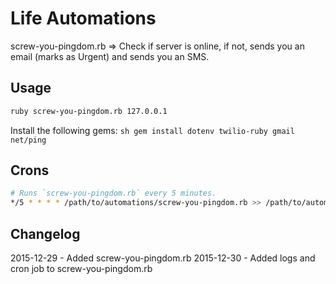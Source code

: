 # Life Automations

screw-you-pingdom.rb => Check if server is online, if not, sends you an email (marks as Urgent) and sends you an SMS.

## Usage

```sh
ruby screw-you-pingdom.rb 127.0.0.1
```

Install the following gems: ```sh gem install dotenv twilio-ruby gmail net/ping```

## Crons

```sh
# Runs `screw-you-pingdom.rb` every 5 minutes.
*/5 * * * * /path/to/automations/screw-you-pingdom.rb >> /path/to/automations/logs/screw-you-pingdom.log 2>&1
```

## Changelog

2015-12-29 - Added screw-you-pingdom.rb
2015-12-30 - Added logs and cron job to screw-you-pingdom.rb
